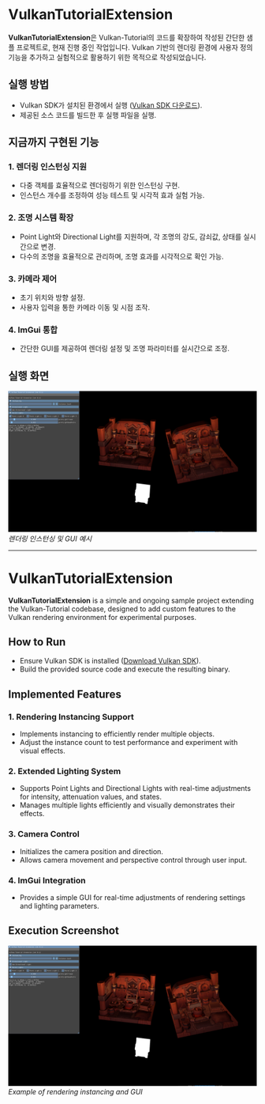 # VulkanTutorialExtension

**VulkanTutorialExtension**은 Vulkan-Tutorial의 코드를 확장하여 작성된 간단한 샘플 프로젝트로, 현재 진행 중인 작업입니다. Vulkan 기반의 렌더링 환경에 사용자 정의 기능을 추가하고 실험적으로 활용하기 위한 목적으로 작성되었습니다.

## 실행 방법

- Vulkan SDK가 설치된 환경에서 실행 ([Vulkan SDK 다운로드](https://vulkan.lunarg.com/sdk/home)).
- 제공된 소스 코드를 빌드한 후 실행 파일을 실행.

## 지금까지 구현된 기능

### 1. **렌더링 인스턴싱 지원**

- 다중 객체를 효율적으로 렌더링하기 위한 인스턴싱 구현.
- 인스턴스 개수를 조정하여 성능 테스트 및 시각적 효과 실험 가능.

### 2. **조명 시스템 확장**

- Point Light와 Directional Light를 지원하며, 각 조명의 강도, 감쇠값, 상태를 실시간으로 변경.
- 다수의 조명을 효율적으로 관리하며, 조명 효과를 시각적으로 확인 가능.

### 3. **카메라 제어**

- 초기 위치와 방향 설정.
- 사용자 입력을 통한 카메라 이동 및 시점 조작.

### 4. **ImGui 통합**

- 간단한 GUI를 제공하여 렌더링 설정 및 조명 파라미터를 실시간으로 조정.

## 실행 화면
![Sample Rendering](Images/VulkanTutorialExtension_ver0.1.png)
*렌더링 인스턴싱 및 GUI 예시*

---

# VulkanTutorialExtension

**VulkanTutorialExtension** is a simple and ongoing sample project extending the Vulkan-Tutorial codebase, designed to add custom features to the Vulkan rendering environment for experimental purposes.

## How to Run

- Ensure Vulkan SDK is installed ([Download Vulkan SDK](https://vulkan.lunarg.com/sdk/home)).
- Build the provided source code and execute the resulting binary.

## Implemented Features

### 1. **Rendering Instancing Support**

- Implements instancing to efficiently render multiple objects.
- Adjust the instance count to test performance and experiment with visual effects.

### 2. **Extended Lighting System**

- Supports Point Lights and Directional Lights with real-time adjustments for intensity, attenuation values, and states.
- Manages multiple lights efficiently and visually demonstrates their effects.

### 3. **Camera Control**

- Initializes the camera position and direction.
- Allows camera movement and perspective control through user input.

### 4. **ImGui Integration**

- Provides a simple GUI for real-time adjustments of rendering settings and lighting parameters.

## Execution Screenshot
![Sample Rendering](Images/VulkanTutorialExtension_ver0.1.png)
*Example of rendering instancing and GUI*

